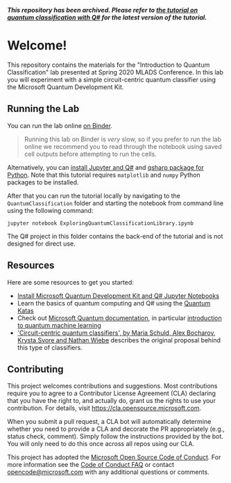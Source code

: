 ***This repository has been archived. Please refer to [the tutorial on quantum classification with Q#](https://github.com/microsoft/QuantumKatas/tree/main/tutorials/QuantumClassification) for the latest version of the tutorial.***

# Welcome!

This repository contains the materials for the "Introduction to Quantum Classification" lab presented at Spring 2020 MLADS Conference. In this lab you will experiment with a simple circuit-centric quantum classifier using the Microsoft Quantum Development Kit.

## Running the Lab

You can run the lab online [on Binder](https://mybinder.org/v2/gh/Microsoft/MLADS2020-QuantumClassification/master?filepath=QuantumClassification/ExploringQuantumClassificationLibrary.ipynb). 
> Running this lab on Binder is *very* slow, so if you prefer to run the lab online we recommend you to read through the notebook using saved cell outputs before attempting to run the cells.

Alternatively, you can [install Jupyter and Q#](https://docs.microsoft.com/quantum/install-guide/qjupyter) and 
[qsharp package for Python](https://docs.microsoft.com/en-us/quantum/install-guide/pyinstall). Note that this tutorial requires `matplotlib` and `numpy` Python packages to be installed.

After that you can run the tutorial locally by navigating to the `QuantumClassification` folder and starting the notebook from command line using the following command:

    jupyter notebook ExploringQuantumClassificationLibrary.ipynb

The Q# project in this folder contains the back-end of the tutorial and is not designed for direct use.

## Resources

Here are some resources to get you started:

* [Install Microsoft Quantum Development Kit and Q# Jupyter Notebooks](https://docs.microsoft.com/en-us/quantum/install-guide/qjupyter)
* Learn the basics of quantum computing and Q# using the [Quantum Katas](https://github.com/Microsoft/QuantumKatas/)
* Check out [Microsoft Quantum documentation](https://docs.microsoft.com/quantum), in particular [introduction to quantum machine learning](https://docs.microsoft.com/quantum/libraries/machine-learning/)
* ['Circuit-centric quantum classifiers', by Maria Schuld, Alex Bocharov, Krysta Svore and Nathan Wiebe](https://arxiv.org/abs/1804.00633) describes the original proposal behind this type of classifiers.

## Contributing

This project welcomes contributions and suggestions.  Most contributions require you to agree to a
Contributor License Agreement (CLA) declaring that you have the right to, and actually do, grant us
the rights to use your contribution. For details, visit https://cla.opensource.microsoft.com.

When you submit a pull request, a CLA bot will automatically determine whether you need to provide
a CLA and decorate the PR appropriately (e.g., status check, comment). Simply follow the instructions
provided by the bot. You will only need to do this once across all repos using our CLA.

This project has adopted the [Microsoft Open Source Code of Conduct](https://opensource.microsoft.com/codeofconduct/).
For more information see the [Code of Conduct FAQ](https://opensource.microsoft.com/codeofconduct/faq/) or
contact [opencode@microsoft.com](mailto:opencode@microsoft.com) with any additional questions or comments.
